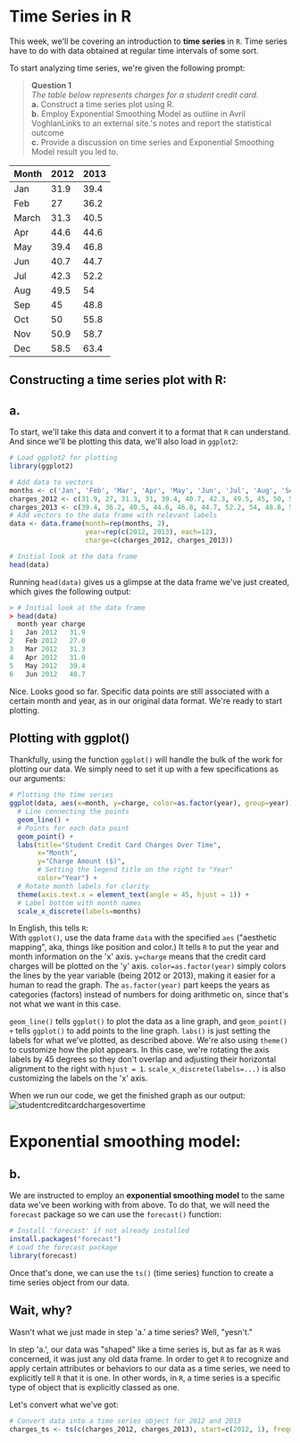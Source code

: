 # Time Series in R

This week, we'll be covering an introduction to **time series** in `R`. Time series have to do with data obtained at regular time intervals of some sort.

To start analyzing time series, we're given the following prompt:
> **Question 1** <br />
> *The table below represents charges for a student credit card.* <br />
> **a.** Construct a time series plot using R. <br />
> **b.** Employ Exponential Smoothing Model as outline in Avril VoghlanLinks to an external site.'s notes and report the statistical  outcome <br />
> **c.** Provide a discussion on time series and Exponential Smoothing Model result you led to. <br />
> 
| Month	| 2012 | 2013 |
|-------|------|------|
| Jan	  | 31.9 | 39.4 |
| Feb	  | 27   | 36.2 |
| March	| 31.3 | 40.5 |
| Apr	  |	44.6 | 44.6 |
| May	  | 39.4 | 46.8 |
| Jun	  | 40.7 | 44.7 |
| Jul	  | 42.3 | 52.2 |
| Aug	  | 49.5 |	54  |
| Sep	  | 45   | 48.8 |
| Oct	  | 50	 | 55.8 |
| Nov	  | 50.9 | 58.7 |
| Dec	  | 58.5 | 63.4 |

## Constructing a time series plot with R:
## a.
To start, we'll take this data and convert it to a format that `R` can understand. And since we'll be plotting this data, we'll also load in `ggplot2`:
```R
# Load ggplot2 for plotting
library(ggplot2)

# Add data to vectors
months <- c('Jan', 'Feb', 'Mar', 'Apr', 'May', 'Jun', 'Jul', 'Aug', 'Sep', 'Oct', 'Nov', 'Dec')
charges_2012 <- c(31.9, 27, 31.3, 31, 39.4, 40.7, 42.3, 49.5, 45, 50, 50.9, 58.5)
charges_2013 <- c(39.4, 36.2, 40.5, 44.6, 46.8, 44.7, 52.2, 54, 48.8, 55.8, 58.7, 63.4)
# Add vectors to the data frame with relevant labels
data <- data.frame(month=rep(months, 2),
                   year=rep(c(2012, 2013), each=12),
                   charge=c(charges_2012, charges_2013))

# Initial look at the data frame
head(data)
```
Running `head(data)` gives us a glimpse at the data frame we've just created, which gives the following output:
```R
> # Initial look at the data frame
> head(data)
  month year charge
1   Jan 2012   31.9
2   Feb 2012   27.0
3   Mar 2012   31.3
4   Apr 2012   31.0
5   May 2012   39.4
6   Jun 2012   40.7
```
Nice. Looks good so far. Specific data points are still associated with a certain month and year, as in our original data format. We're ready to start plotting.

## Plotting with ggplot()
Thankfully, using the function `ggplot()` will handle the bulk of the work for plotting our data. We simply need to set it up with a few specifications as our arguments:
```R
# Plotting the time series
ggplot(data, aes(x=month, y=charge, color=as.factor(year), group=year)) + 
  # Line connecting the points
  geom_line() +   
  # Points for each data point
  geom_point() +  
  labs(title="Student Credit Card Charges Over Time", 
       x="Month", 
       y="Charge Amount ($)", 
       # Setting the legend title on the right to "Year"
       color="Year") +   
  # Rotate month labels for clarity
  theme(axis.text.x = element_text(angle = 45, hjust = 1)) +  
  # Label bottom with month names
  scale_x_discrete(labels=months) 
```
In English, this tells `R`: <br />
With `ggplot()`, use the data frame `data` with the specified `aes` ("aesthetic mapping", aka, things like position and color.) It tells `R` to put the year and month information on the 'x' axis. `y=charge` means that the credit card charges will be plotted on the 'y' axis. `color=as.factor(year)` simply colors the lines by the year variable (being 2012 or 2013), making it easier for a human to read the graph. The `as.factor(year)` part keeps the years as categories (factors) instead of numbers for doing arithmetic on, since that's not what we want in this case.

`geom_line()` tells `ggplot()` to plot the data as a line graph, and `geom_point() +` tells `ggplot()` to add points to the line graph. `labs()` is just setting the labels for what we've plotted, as described above. We're also using `theme()` to customize how the plot appears. In this case, we're rotating the axis labels by 45 degrees so they don't overlap and adjusting their horizontal alignment to the right with `hjust = 1`. `scale_x_discrete(labels=...)` is also customizing the labels on the 'x' axis.

When we run our code, we get the finished graph as our output:
![studentcreditcardchargesovertime](https://github.com/user-attachments/assets/cdb995bf-5ab1-4907-937d-23cecc3a7071)

# Exponential smoothing model:
## b. 
We are instructed to employ an **exponential smoothing model** to the same data we've been working with from above. 
To do that, we will need the `forecast` package so we can use the `forecast()` function:
```R
# Install 'forecast' if not already installed
install.packages("forecast")
# Load the forecast package
library(forecast)
```
Once that's done, we can use the `ts()` (time series) function to create a time series object from our data.
## Wait, why?
Wasn't what we just made in step 'a.' a time series? Well, "yesn't."

In step 'a.', our data was "shaped" like a time series is, but as far as `R` was concerned, it was just any old data frame. In order to get `R` to recognize and apply certain attributes or behaviors to our data as a time series, we need to explicitly tell `R` that it is one. In other words, in `R`, a time series is a specific type of object that is explicitly classed as one.

Let's convert what we've got:
```R
# Convert data into a time series object for 2012 and 2013
charges_ts <- ts(c(charges_2012, charges_2013), start=c(2012, 1), frequency=12)
```





